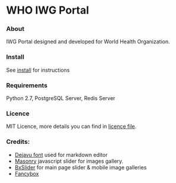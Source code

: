 WHO IWG Portal
==============

### About
IWG Portal designed and developed for World Health Organization.

### Install
See [install](./install.md) for instructions

### Requirements
Python 2.7, PostgreSQL Server, Redis Server

### Licence
MIT Licence, more details you can find in [licence file](./licence.md).

### Credits:
- [Dejavu font](http://dejavu-fonts.org) used for markdown editor
- [Masonry](http://masonry.desandro.com) javascript slider for images gallery.
- [BxSlider](http://bxslider.com) for main page slider & mobile image galleries
- [Fancybox](http://fancybox.net/)
